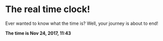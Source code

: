 # The real time clock!

Ever wanted to know what the time is? Well, your journey is about to end!

**The time is Nov 24, 2017, 11:43**